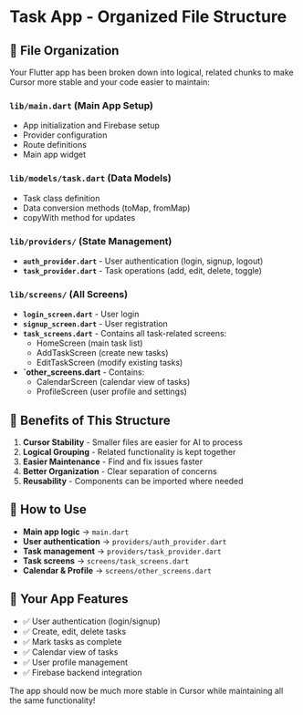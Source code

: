 # Task App - Organized File Structure

## 📁 File Organization

Your Flutter app has been broken down into logical, related chunks to make Cursor more stable and your code easier to maintain:

### **`lib/main.dart`** (Main App Setup)
- App initialization and Firebase setup
- Provider configuration
- Route definitions
- Main app widget

### **`lib/models/task.dart`** (Data Models)
- Task class definition
- Data conversion methods (toMap, fromMap)
- copyWith method for updates

### **`lib/providers/`** (State Management)
- **`auth_provider.dart`** - User authentication (login, signup, logout)
- **`task_provider.dart`** - Task operations (add, edit, delete, toggle)

### **`lib/screens/`** (All Screens)
- **`login_screen.dart`** - User login
- **`signup_screen.dart`** - User registration
- **`task_screens.dart`** - Contains all task-related screens:
  - HomeScreen (main task list)
  - AddTaskScreen (create new tasks)
  - EditTaskScreen (modify existing tasks)
- **`other_screens.dart** - Contains:
  - CalendarScreen (calendar view of tasks)
  - ProfileScreen (user profile and settings)

## 🎯 Benefits of This Structure

1. **Cursor Stability** - Smaller files are easier for AI to process
2. **Logical Grouping** - Related functionality is kept together
3. **Easier Maintenance** - Find and fix issues faster
4. **Better Organization** - Clear separation of concerns
5. **Reusability** - Components can be imported where needed

## 🚀 How to Use

- **Main app logic** → `main.dart`
- **User authentication** → `providers/auth_provider.dart`
- **Task management** → `providers/task_provider.dart`
- **Task screens** → `screens/task_screens.dart`
- **Calendar & Profile** → `screens/other_screens.dart`

## 📱 Your App Features

- ✅ User authentication (login/signup)
- ✅ Create, edit, delete tasks
- ✅ Mark tasks as complete
- ✅ Calendar view of tasks
- ✅ User profile management
- ✅ Firebase backend integration

The app should now be much more stable in Cursor while maintaining all the same functionality!

